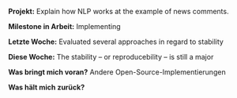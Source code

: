**Projekt:** Explain how NLP works at the example of news comments.

**Milestone in Arbeit:** Implementing

**Letzte Woche:** Evaluated several approaches in regard to stability

**Diese Woche:** The stability – or reproducebility – is still a major

**Was bringt mich voran?**
Andere Open-Source-Implementierungen

**Was hält mich zurück?**
